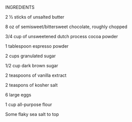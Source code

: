 INGREDIENTS

2 1⁄2 sticks of unsalted butter

8 oz of semisweet/bittersweet chocolate, roughly chopped

3/4 cup of unsweetened dutch process cocoa powder

1 tablespoon espresso powder

2 cups granulated sugar

1/2 cup dark brown sugar

2 teaspoons of vanilla extract

2 teaspons of kosher salt 

6 large eggs

1 cup all-purpose flour 

Some flaky sea salt to top

